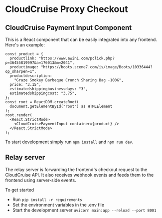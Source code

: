 # CloudCruise Proxy Checkout

## CloudCruise Payment Input Component

This is a React component that can be easily integrated into any frontend. Here's an example:

```
const product = {
  productlink: "https://www.awin1.com/pclick.php?p=36455819997&a=176013&m=2041",
  productimage: "https://boots.scene7.com/is/image/Boots/10336444?op_sharpen=1",
  productdescription:
    "Graze Smokey Barbeque Crunch Sharing Bag -100G",
  price: "3.15",
  estimatedshippingbusinessdays: "3",
  estimatedshippingcost: "3.75",
};
const root = ReactDOM.createRoot(
  document.getElementById("root") as HTMLElement
);
root.render(
  <React.StrictMode>
    <CloudCruisePaymentInput container={product} />
  </React.StrictMode>
);
```

To start development simply run `npm install` and `npm run dev`.

## Relay server

The relay server is forwarding the frontend's checkout request to the CloudCruise API. It also receives webhook events and feeds them to the frontend using server-side events.

To get started
- Run `pip install -r requirements`
- Set the environment variables in the .env file
- Start the development server `uvicorn main:app --reload --port 8001`